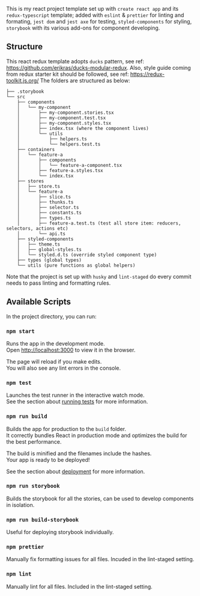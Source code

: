 This is my react project template set up with `create react app` and its `redux-typescript` template; added with `eslint` & `prettier` for linting and formating, `jest dom` and `jest axe` for testing, `styled-components` for styling, `storybook` with its various add-ons for component developing.

## Structure

This react redux template adopts `ducks` pattern, see ref: https://github.com/erikras/ducks-modular-redux. Also, style guide coming from redux starter kit should be followed, see ref: https://redux-toolkit.js.org/
The folders are structured as below:

```
├── .storybook
└── src
    ├── components
    │   └── my-component
    │       ├── my-component.stories.tsx
    │       ├── my-component.test.tsx
    │       ├── my-component.styles.tsx
    │       ├── index.tsx (where the component lives)
    │       └── utils
    │           ├── helpers.ts
    │           └── helpers.test.ts
    ├── containers
    │   └── feature-a
    │       ├── components
    │       │   └── feature-a-component.tsx
    │       ├── feature-a.styles.tsx
    │       └── index.tsx
    ├── stores
    │   ├── store.ts
    │   └── feature-a
    │       ├── slice.ts
    │       ├── thunks.ts
    │       ├── selector.ts
    │       ├── constants.ts
    │       ├── types.ts
    │       ├── feature-a.test.ts (test all store item: reducers, selectors, actions etc)
    │       └── api.ts
    ├── styled-components
    │   ├── theme.ts
    │   ├── global-styles.ts
    │   └── styled.d.ts (override styled component type)
    ├── types (global types)
    └── utils (pure functions as global helpers)
```

Note that the project is set up with `husky` and `lint-staged` do every commit needs to pass linting and formatting rules.

## Available Scripts

In the project directory, you can run:

### `npm start`

Runs the app in the development mode.<br />
Open [http://localhost:3000](http://localhost:3000) to view it in the browser.

The page will reload if you make edits.<br />
You will also see any lint errors in the console.

### `npm test`

Launches the test runner in the interactive watch mode.<br />
See the section about [running tests](https://facebook.github.io/create-react-app/docs/running-tests) for more information.

### `npm run build`

Builds the app for production to the `build` folder.<br />
It correctly bundles React in production mode and optimizes the build for the best performance.

The build is minified and the filenames include the hashes.<br />
Your app is ready to be deployed!

See the section about [deployment](https://facebook.github.io/create-react-app/docs/deployment) for more information.

### `npm run storybook`

Builds the storybook for all the stories, can be used to develop components in isolation.

### `npm run build-storybook`

Useful for deploying storybook individually.

### `npm prettier`

Manually fix formatting issues for all files. Incuded in the lint-staged setting.

### `npm lint`

Manually lint for all files. Included in the lint-staged setting.
